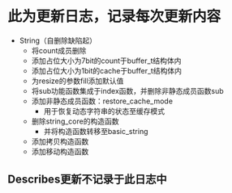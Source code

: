 # 此为更新日志，记录每次更新内容
- String（自删除缺陷起）
    - 将count成员删除
    - 添加占位大小为7bit的count于buffer_t结构体内
    - 添加占位大小为1bit的cache于buffer_t结构体内
    - 为resize的参数fill添加默认值
    - 将sub功能函数集成于index函数，并删除非静态成员函数sub
    - 添加非静态成员函数：restore_cache_mode
        - 用于恢复动态字符串的状态至缓存模式
    - 删除string_core的构造函数
        - 并将构造函数转移至basic_string
    - 添加拷贝构造函数
    - 添加移动构造函数

## Describes更新不记录于此日志中